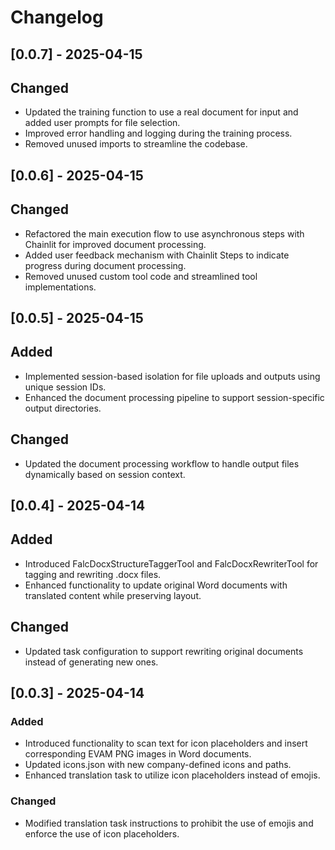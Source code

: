 # Changelog

## [0.0.7] - 2025-04-15
## Changed
- Updated the training function to use a real document for input and added user prompts for file selection.
- Improved error handling and logging during the training process.
- Removed unused imports to streamline the codebase.

## [0.0.6] - 2025-04-15
## Changed
- Refactored the main execution flow to use asynchronous steps with Chainlit for improved document processing.
- Added user feedback mechanism with Chainlit Steps to indicate progress during document processing.
- Removed unused custom tool code and streamlined tool implementations.

## [0.0.5] - 2025-04-15

## Added
- Implemented session-based isolation for file uploads and outputs using unique session IDs.
- Enhanced the document processing pipeline to support session-specific output directories.

## Changed
- Updated the document processing workflow to handle output files dynamically based on session context.

## [0.0.4] - 2025-04-14

## Added
- Introduced FalcDocxStructureTaggerTool and FalcDocxRewriterTool for tagging and rewriting .docx files.
- Enhanced functionality to update original Word documents with translated content while preserving layout.

## Changed
- Updated task configuration to support rewriting original documents instead of generating new ones.

## [0.0.3] - 2025-04-14

### Added
- Introduced functionality to scan text for icon placeholders and insert corresponding EVAM PNG images in Word documents.
- Updated icons.json with new company-defined icons and paths.
- Enhanced translation task to utilize icon placeholders instead of emojis.

### Changed

- Modified translation task instructions to prohibit the use of emojis and enforce the use of icon placeholders.
